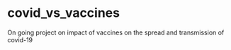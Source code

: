 # covid_vs_vaccines
On going project on impact of vaccines on the spread and transmission of covid-19
